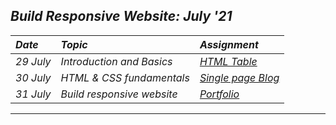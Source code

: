## _Build Responsive Website: July '21_
| _Date_ | _Topic_ | _Assignment_ |
| :----- | :------- | :-------- |
| _29 July_ |  _Introduction and Basics_ | [_HTML Table_](Day%20%231) |
| _30 July_ |  _HTML & CSS fundamentals_ | [_Single page Blog_](Day%20%232) |
| _31 July_ |  _Build responsive website_ | [_Portfolio_](Day%20%233) |
---
